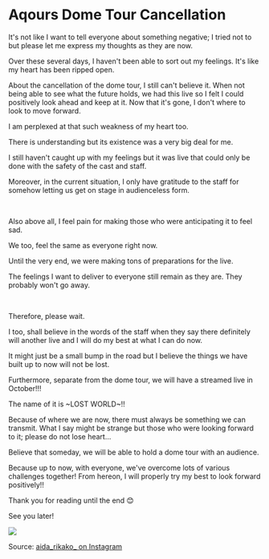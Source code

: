 # Aqours Dome Tour Cancellation

It's not like I want to tell everyone about something negative; I tried not to but please let me express my thoughts as they are now.

Over these several days, I haven't been able to sort out my feelings. It's like my heart has been ripped open.

About the cancellation of the dome tour, I still can't believe it. When not being able to see what the future holds, we had this live so I felt I could positively look ahead and keep at it. Now that it's gone, I don't where to look to move forward.

I am perplexed at that such weakness of my heart too.

There is understanding but its existence was a very big deal for me.

I still haven't caught up with my feelings but it was live that could only be done with the safety of the cast and staff.

Moreover, in the current situation, I only have gratitude to the staff for somehow letting us get on stage in audienceless form.

<p>&nbsp;</p>

Also above all, I feel pain for making those who were anticipating it to feel sad.

We too, feel the same as everyone right now.

Until the very end, we were making tons of preparations for the live.

The feelings I want to deliver to everyone still remain as they are. They probably won't go away.

<p>&nbsp;</p>

Therefore, please wait.

I too, shall believe in the words of the staff when they say there definitely will another live and I will do my best at what I can do now.

It might just be a small bump in the road but I believe the things we have built up to now will not be lost.

Furthermore, separate from the dome tour, we will have a streamed live in October!!!

The name of it is ~LOST WORLD~!!

Because of where we are now, there must always be something we can transmit. What I say might be strange but those who were looking forward to it; please do not lose heart…

Believe that someday, we will be able to hold a dome tour with an audience.

Because up to now, with everyone, we've overcome lots of various challenges together! From hereon, I will properly try my best to look forward positively!!

Thank you for reading until the end 😊

See you later!

![](https://scontent-lht6-1.cdninstagram.com/v/t51.2885-15/e35/117926516_700702140512804_3822487884186587785_n.jpg?_nc_ht=scontent-lht6-1.cdninstagram.com&_nc_cat=108&_nc_ohc=GNf0aN7nT2kAX91hOcO&oh=53d7af0c524343df389c187ffa2a66b2&oe=5F6A4F6C)

Source: [aida_rikako_ on Instagram](https://www.instagram.com/p/CEJZl2ujq_V/)
